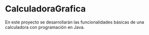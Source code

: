 # CalculadoraGrafica
En este proyecto se desarrollarán las funcionalidades básicas de una calculadora con programación  en Java.
